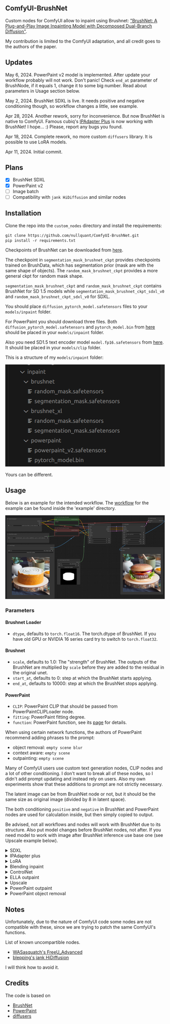 ## ComfyUI-BrushNet

Custom nodes for ComfyUI allow to inpaint using Brushnet:  ["BrushNet: A Plug-and-Play Image Inpainting Model with Decomposed Dual-Branch Diffusion"](https://arxiv.org/abs/2403.06976).

My contribution is limited to the ComfyUI adaptation, and all credit goes to the authors of the paper.

## Updates

May 6, 2024. PowerPaint v2 model is implemented. After update your workflow probably will not work. Don't panic! Check `end_at` parameter of BrushNode, if it equals 1, change it to some big number. Read about parameters in Usage section below.

May 2, 2024. BrushNet SDXL is live. It needs positive and negative conditioning though, so workflow changes a little, see example.

Apr 28, 2024. Another rework, sorry for inconvenience. But now BrushNet is native to ComfyUI. Famous cubiq's [IPAdapter Plus](https://github.com/cubiq/ComfyUI_IPAdapter_plus) is now working with BrushNet! I hope... :) Please, report any bugs you found.

Apr 18, 2024. Complete rework, no more custom `diffusers` library. It is possible to use LoRA models.

Apr 11, 2024. Initial commit.

## Plans

- [x] BrushNet SDXL
- [x] PowerPaint v2
- [ ] Image batch
- [ ] Compatibility with `jank HiDiffusion` and similar nodes

## Installation

Clone the repo into the `custom_nodes` directory and install the requirements:

```
git clone https://github.com/nullquant/ComfyUI-BrushNet.git
pip install -r requirements.txt
```

Checkpoints of BrushNet can be downloaded from [here](https://drive.google.com/drive/folders/1fqmS1CEOvXCxNWFrsSYd_jHYXxrydh1n?usp=drive_link). 

The checkpoint in `segmentation_mask_brushnet_ckpt` provides checkpoints trained on BrushData, which has segmentation prior (mask are with the same shape of objects). The `random_mask_brushnet_ckpt` provides a more general ckpt for random mask shape.

`segmentation_mask_brushnet_ckpt` and `random_mask_brushnet_ckpt` contains BrushNet for SD 1.5 models while 
`segmentation_mask_brushnet_ckpt_sdxl_v0` and `random_mask_brushnet_ckpt_sdxl_v0` for SDXL.

You should place `diffusion_pytorch_model.safetensors` files to your `models/inpaint` folder.

For PowerPaint you should download three files. Both `diffusion_pytorch_model.safetensors` and `pytorch_model.bin` from [here](https://huggingface.co/JunhaoZhuang/PowerPaint_v2/tree/main/PowerPaint_Brushnet) should be placed in your `models/inpaint` folder.

Also you need SD1.5 text encoder model `model.fp16.safetensors` from [here](https://huggingface.co/runwayml/stable-diffusion-v1-5/tree/main/text_encoder). It should be placed in your `models/clip` folder.

This is a structure of my `models/inpaint` folder:

![inpaint folder](example/inpaint_folder.png?raw=true)

Yours can be different.

## Usage

Below is an example for the intended workflow. The [workflow](example/BrushNet_basic.json) for the example can be found inside the 'example' directory.

![example workflow](example/BrushNet_basic.png?raw=true)

### Parameters

#### Brushnet Loader

- `dtype`, defaults to `torch.float16`. The torch.dtype of BrushNet. If you have old GPU or NVIDIA 16 series card try to switch to `torch.float32`.

#### Brushnet

- `scale`, defaults to 1.0: The "strength" of BrushNet. The outputs of the BrushNet are multiplied by `scale` before they are added to the residual in the original unet.
- `start_at`, defaults to 0: step at which the BrushNet starts applying.
- `end_at`, defaults to 10000: step at which the BrushNet stops applying.

#### PowerPaint

- `CLIP`: PowerPaint CLIP that should be passed from PowerPaintCLIPLoader node.
- `fitting`: PowerPaint fitting degree.
- `function`: PowerPaint function, see its [page](https://github.com/open-mmlab/PowerPaint) for details.

When using certain network functions, the authors of PowerPaint recommend adding phrases to the prompt:

- object removal: `empty scene blur`
- context aware: `empty scene`
- outpainting: `empty scene`

Many of ComfyUI users use custom text generation nodes, CLIP nodes and a lot of other conditioning. I don't want to break all of these nodes, so I didn't add prompt updating and instead rely on users. Also my own experiments show that these additions to prompt are not strictly necessary.

The latent image can be from BrushNet node or not, but it should be the same size as original image (divided by 8 in latent space). 

The both conditioning `positive` and `negative` in BrushNet and PowerPaint nodes are used for calculation inside, but then simply copied to output.

Be advised, not all workflows and nodes will work with BrushNet due to its structure. Also put model changes before BrushNet nodes, not after. If you need model to work with image after BrushNet inference use base one (see Upscale example below).

<details>
  <summary>SDXL</summary>
  
![example workflow](example/BrushNet_SDXL_basic.png?raw=true)

[workflow](example/BrushNet_SDXL_basic.json)

</details>

<details>
  <summary>IPAdapter plus</summary>
  
![example workflow](example/BrushNet_with_IPA.png?raw=true)

[workflow](example/BrushNet_with_IPA.json)

</details>

<details>
  <summary>LoRA</summary>
  
![example workflow](example/BrushNet_with_LoRA.png?raw=true)

[workflow](example/BrushNet_with_LoRA.json)

</details>

<details>
  <summary>Blending inpaint</summary>

![example workflow](example/BrushNet_inpaint.png?raw=true)

Sometimes inference and VAE broke image, so you need to blend inpaint image with the original: [workflow](example/BrushNet_inpaint.json). You can see blurred and broken text after inpainting in the first image and how I suppose to repair it.

</details>

<details>
  <summary>ControlNet</summary>

![example workflow](example/BrushNet_with_CN.png?raw=true)

[workflow](example/BrushNet_with_CN.json)

[ControlNet canny edge](CN.md)

</details>

<details>
  <summary>ELLA outpaint</summary>

![example workflow](example/BrushNet_with_ELLA.png?raw=true)

[workflow](example/BrushNet_with_ELLA.json)

</details>

<details>
  <summary>Upscale</summary>

![example workflow](example/BrushNet_SDXL_upscale.png?raw=true)

[workflow](example/BrushNet_SDXL_upscale.json)

To upscale you should use base model, not BrushNet. The same is true for conditioning. Latent upscaling between BrushNet and KSampler will not work or will give you wierd results. These limitations are due to structure of BrushNet and its influence on UNet calculations.

</details>

<details>
  <summary>PowerPaint outpaint</summary>

![example workflow](example/PowerPaint_outpaint.png?raw=true)

[workflow](example/PowerPaint_outpaint.json)

</details>

<details>
  <summary>PowerPaint object removal</summary>

![example workflow](example/PowerPaint_object_removal.png?raw=true)

[workflow](example/PowerPaint_object_removal.json)

It is often hard to completely remove the object, especially if it is at the front:

![object removal example](example/object_removal_fail.png?raw=true)

You should try to add object description to negative prompt and describe empty scene, like here:

![object removal example](example/object_removal.png?raw=true)

</details>

## Notes

Unfortunately, due to the nature of ComfyUI code some nodes are not compatible with these, since we are trying to patch the same ComfyUI's functions. 

List of known uncompartible nodes.

- [WASasquatch's FreeU_Advanced](https://github.com/WASasquatch/FreeU_Advanced/tree/main)
- [blepping's jank HiDiffusion](https://github.com/blepping/comfyui_jankhidiffusion)

I will think how to avoid it.

## Credits

The code is based on 

- [BrushNet](https://github.com/TencentARC/BrushNet)
- [PowerPaint](https://github.com/zhuang2002/PowerPaint)
- [diffusers](https://github.com/huggingface/diffusers)
